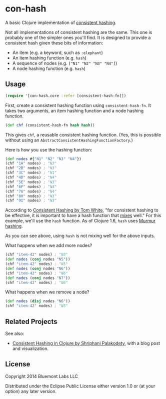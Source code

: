 # con-hash

A basic Clojure implementation of [consistent hashing][1].

[1]: https://en.wikipedia.org/wiki/Consistent_hashing

Not all implementations of consistent hashing are the same. This one
is probably one of the simpler ones you'll find. It is designed to
provide a consistent hash given these bits of information:

* An item (e.g. a keyword, such as `:elephant`)
* An item hashing function (e.g. `hash`)
* A sequence of nodes (e.g. `["N1" "N2" "N3" "N4"]`)
* A node hashing function (e.g. `hash`)

## Usage

```clj
(require '[con-hash.core :refer [consistent-hash-fn]])
```

First, create a consistent hashing function using `consistent-hash-fn`. It
takes two arguments, an item hashing function and a node hashing function.

```clj
(def chf (consistent-hash-fn hash hash))
```

This gives `chf`, a reusable consistent hashing function. (Yes, this is
possible without using an `AbstractConsistentHashingFunctionFactory`.)

[1]: https://en.wikipedia.org/wiki/MurmurHash

[2]: https://weblogs.java.net/blog/tomwhite/archive/2007/11/consistent_hash.html

[3]: http://problemsworthyofattack.blogspot.com/2007/10/mixing-with-md5.html

Here is how you use the hashing function:

```clj
(def nodes #{"N1" "N2" "N3" "N4"})
(chf "1A" nodes) ; "N3"
(chf "2B" nodes) ; "N3"
(chf "3C" nodes) ; "N1"
(chf "4D" nodes) ; "N4"
(chf "5E" nodes) ; "N3"
(chf "6F" nodes) ; "N4"
(chf "7G" nodes) ; "N4"
(chf "8H" nodes) ; "N3"
(chf "9I" nodes) ; "N3"
```

According to [Consistent Hashing by Tom White][2], "for consistent hashing to
be effective, it is important to have a hash function that [mixes][3] well."
For this example, we'll use the `hash` function. As of Clojure 1.6, `hash`
uses [Murmur hashing][1].

As you can see above, using `hash` is not mixing well for the above inputs.

What happens when we add more nodes?

```clj
(chf "item-42" nodes) ; "N3"
(def nodes (conj nodes "N5"))
(chf "item-42" nodes) ; "N5"
(def nodes (conj nodes "N6"))
(chf "item-42" nodes) ; "N6"
(def nodes (conj nodes "N7"))
(chf "item-42" nodes) ; "N6"
```

What happens when we remove a node?

```clj
(def nodes (disj nodes "N6"))
(chf "item-42" nodes) ; "N5"
```

## Related Projects

See also:

* [Consistent Hashing in Clojure by Shriphani Palakodety][CHiC], with a blog
  post and visualization.

[CHiC]: http://blog.shriphani.com/2014/05/01/consistent-hashing-in-clojure/

## License

Copyright 2014 Bluemont Labs LLC

Distributed under the Eclipse Public License either version 1.0 or (at
your option) any later version.
